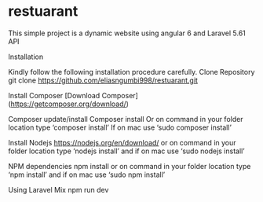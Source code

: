 # restuarant
This simple project is a dynamic website using angular 6 and Laravel 5.61 API


Installation
 
Kindly follow the following installation procedure carefully.
Clone Repository
git clone https://github.com/eliasngumbi998/restuarant.git

Install Composer
[Download Composer] (https://getcomposer.org/download/)

Composer update/install
Composer install
Or on command in your folder location type ‘composer install’
If on mac use ‘sudo composer install’

Install Nodejs
https://nodejs.org/en/download/
or on command in your folder location type ‘nodejs install’ and if on mac use ‘sudo nodejs install’

NPM dependencies
npm install 
or on command in your folder location type ‘npm install’ and if on mac use ‘sudo npm install’

Using Laravel Mix
npm run dev

